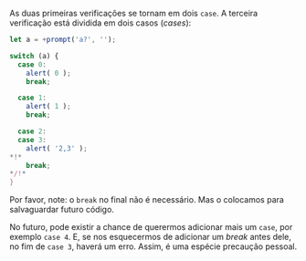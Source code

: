 As duas primeiras verificações se tornam em dois `case`. A terceira verificação está dividida em dois casos (*cases*):

```js run
let a = +prompt('a?', '');

switch (a) {
  case 0:
    alert( 0 );
    break;

  case 1:
    alert( 1 );
    break;

  case 2:
  case 3:
    alert( '2,3' );
*!*
    break;
*/!*
}
```

Por favor, note: o `break` no final não é necessário. Mas o colocamos para salvaguardar futuro código.

No futuro, pode existir a chance de querermos adicionar mais um `case`, por exemplo `case 4`. E, se nos esquecermos de adicionar um *break* antes dele, no fim de `case 3`, haverá um erro. Assim, é uma espécie precaução pessoal.

